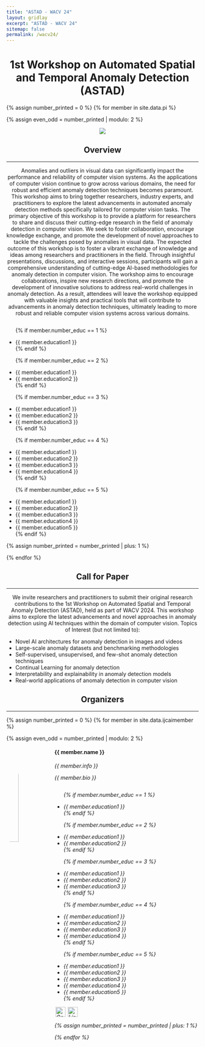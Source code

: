 ```yaml
---
title: "ASTAD - WACV 24"
layout: gridlay
excerpt: "ASTAD - WACV 24"
sitemap: false
permalink: /wacv24/
---
```


<h1 align="center"> 1st Workshop on Automated Spatial and Temporal Anomaly Detection (ASTAD) </h1>

{% assign number_printed = 0 %}
{% for member in site.data.pi %}

{% assign even_odd = number_printed | modulo: 2 %}

<div class="row">

<div class="col-sm-12 clearfix">
  <div style="text-align: center;">
  <img src="{{ site.url }}{{ site.baseurl }}/images/picpic/Gallery/WACV.png" align="middle" style="max-width: 100%;">
</div>
  
  <h2 align="center">Overview</h2>
   <hr>
  <p align="center">Anomalies and outliers in visual data can significantly impact the performance and reliability of computer vision systems. As the applications of computer vision continue to grow across various domains, the need for robust and efficient anomaly detection techniques becomes paramount. This workshop aims to bring together researchers, industry experts, and practitioners to explore the latest advancements in automated anomaly detection methods specifically tailored for computer vision tasks. The primary objective of this workshop is to provide a platform for researchers to share and discuss their cutting-edge research in the field of anomaly detection in computer vision. We seek to foster collaboration, encourage knowledge exchange, and promote the development of novel approaches to tackle the challenges posed by anomalies in visual data. The expected outcome of this workshop is to foster a vibrant exchange of knowledge and ideas among researchers and practitioners in the field. Through insightful presentations, discussions, and interactive sessions, participants will gain a comprehensive understanding of cutting-edge AI-based methodologies for anomaly detection in computer vision. The workshop aims to encourage collaborations, inspire new research directions, and promote the development of innovative solutions to address real-world challenges in anomaly detection. As a result, attendees will leave the workshop equipped with valuable insights and practical tools that will contribute to advancements in anomaly detection techniques, ultimately leading to more robust and reliable computer vision systems across various domains.</p>
 
  <ul style="overflow: hidden">
  
  {% if member.number_educ == 1 %}
  <li> {{ member.education1 }} </li>
  {% endif %}

  {% if member.number_educ == 2 %}
  <li> {{ member.education1 }} </li>
  <li> {{ member.education2 }} </li>
  {% endif %}

  {% if member.number_educ == 3 %}
  <li> {{ member.education1 }} </li>
  <li> {{ member.education2 }} </li>
  <li> {{ member.education3 }} </li>
  {% endif %}

  {% if member.number_educ == 4 %}
  <li> {{ member.education1 }} </li>
  <li> {{ member.education2 }} </li>
  <li> {{ member.education3 }} </li>
  <li> {{ member.education4 }} </li>
  {% endif %}

  {% if member.number_educ == 5 %}
  <li> {{ member.education1 }} </li>
  <li> {{ member.education2 }} </li>
  <li> {{ member.education3 }} </li>
  <li> {{ member.education4 }} </li>
  <li> {{ member.education5 }} </li>
  {% endif %}
    
  </ul>
</div>

{% assign number_printed = number_printed | plus: 1 %}

</div>
{% endfor %}

<h2 align="center"> Call for Paper </h2>
<hr>
  
<p align="center">We invite researchers and practitioners to submit their original research contributions to the 1st Workshop on Automated Spatial and Temporal Anomaly Detection (ASTAD), held as part of WACV 2024. This workshop aims to explore the latest advancements and novel approaches in anomaly detection using AI techniques within the domain of computer vision. Topics of Interest (but not limited to):</p>
  
  <ul>
    <li> Novel AI architectures for anomaly detection in images and videos </li>
    <li> Large-scale anomaly datasets and benchmarking methodologies </li>
    <li> Self-supervised, unsupervised, and few-shot anomaly detection techniques </li>
    <li> Continual Learning for anomaly detection </li>
    <li> Interpretability and explainability in anomaly detection models </li>
    <li> Real-world applications of anomaly detection in computer vision </li>
  </ul>  
 

    
    
<h2 align="center"> Organizers </h2>
<hr>
{% assign number_printed = 0 %}
{% for member in site.data.ijcaimember %}

{% assign even_odd = number_printed | modulo: 2 %}

<div class="row">

<div class="col-sm-12 clearfix">
  <img src="{{ site.url }}{{ site.baseurl }}/images/teampic/{{ member.photo }}" class="rounded-circle" width="25%" style="aspect-ratio: 1; border-radius:50%;float: left" />
  <h4>{{ member.name }}</h4>
  <i>{{ member.info }} <!--<br>email: <{{ member.email }}></i> -->
    
  <p style="font-size:14px;">{{ member.bio }}</p>
  <ul style="overflow: hidden">

  {% if member.number_educ == 1 %}
  <li> {{ member.education1 }} </li>
  {% endif %}

  {% if member.number_educ == 2 %}
  <li> {{ member.education1 }} </li>
  <li> {{ member.education2 }} </li>
  {% endif %}

  {% if member.number_educ == 3 %}
  <li> {{ member.education1 }} </li>
  <li> {{ member.education2 }} </li>
  <li> {{ member.education3 }} </li>
  {% endif %}

  {% if member.number_educ == 4 %}
  <li> {{ member.education1 }} </li>
  <li> {{ member.education2 }} </li>
  <li> {{ member.education3 }} </li>
  <li> {{ member.education4 }} </li>
  {% endif %}

  {% if member.number_educ == 5 %}
  <li> {{ member.education1 }} </li>
  <li> {{ member.education2 }} </li>
  <li> {{ member.education3 }} </li>
  <li> {{ member.education4 }} </li>
  <li> {{ member.education5 }} </li>
  {% endif %}

  </ul>
 <a href="{{ member.scholar }}" target="_blank"><img src="https://user-images.githubusercontent.com/66117993/96351906-8c452000-1084-11eb-926f-6536bd0c6d57.png" alt="Google Scholar" style="width:26px;height:26px;margin:0px 3px"></a><a href="{{ member.linkedin }}" target="_blank"><img src="https://cdn-icons-png.flaticon.com/512/174/174857.png" alt="LinkedIn" style="width:26px;height:26px;margin:0px 3px"></a>
</div>

{% assign number_printed = number_printed | plus: 1 %}

</div>

{% endfor %}



  

